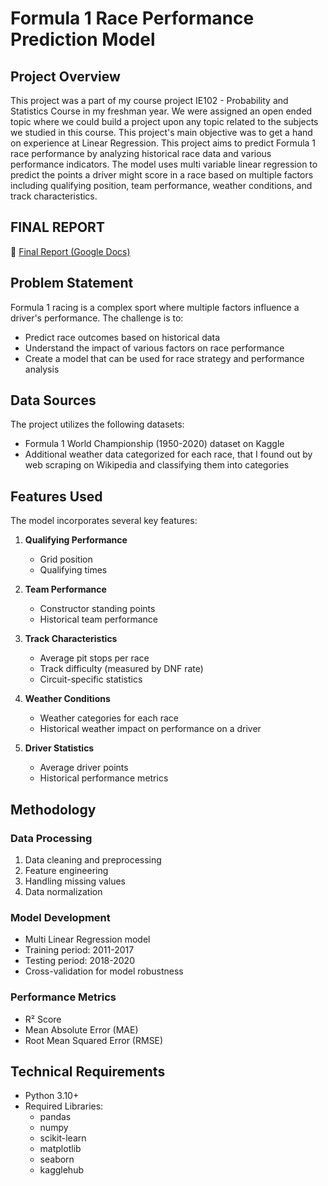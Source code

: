 # Formula 1 Race Performance Prediction Model

## Project Overview
This project was a part of my course project IE102 - Probability and Statistics Course in my freshman year. We were assigned an open ended topic where we could build a project upon any topic related to the subjects we studied in this course. This project's main objective was to get a hand on experience at Linear Regression. This project aims to predict Formula 1 race performance by analyzing historical race data and various performance indicators. The model uses multi variable linear regression to predict the points a driver might score in a race based on multiple factors including qualifying position, team performance, weather conditions, and track characteristics.

## FINAL REPORT
📄 [Final Report (Google Docs)](https://docs.google.com/document/u/3/d/e/2PACX-1vSYFxjFkRq2OfeOxZKt3Vj2irzQyRKWgNlc9Kmtgc1QL6VgJ4ApefXbqTSbv2AJrdHacDBZzx1cgRvu/pub)


## Problem Statement
Formula 1 racing is a complex sport where multiple factors influence a driver's performance. The challenge is to:
- Predict race outcomes based on historical data
- Understand the impact of various factors on race performance
- Create a model that can be used for race strategy and performance analysis

## Data Sources
The project utilizes the following datasets:
- Formula 1 World Championship (1950-2020) dataset on Kaggle
- Additional weather data categorized for each race, that I found out by web scraping on Wikipedia and classifying them into categories

## Features Used
The model incorporates several key features:
1. **Qualifying Performance**
   - Grid position
   - Qualifying times

2. **Team Performance**
   - Constructor standing points
   - Historical team performance

3. **Track Characteristics**
   - Average pit stops per race
   - Track difficulty (measured by DNF rate)
   - Circuit-specific statistics

4. **Weather Conditions**
   - Weather categories for each race
   - Historical weather impact on performance on a driver

5. **Driver Statistics**
   - Average driver points
   - Historical performance metrics

## Methodology

### Data Processing
1. Data cleaning and preprocessing
2. Feature engineering
3. Handling missing values
4. Data normalization

### Model Development
- Multi Linear Regression model
- Training period: 2011-2017
- Testing period: 2018-2020
- Cross-validation for model robustness

### Performance Metrics
- R² Score
- Mean Absolute Error (MAE)
- Root Mean Squared Error (RMSE)

## Technical Requirements
- Python 3.10+
- Required Libraries:
  - pandas
  - numpy
  - scikit-learn
  - matplotlib
  - seaborn
  - kagglehub

